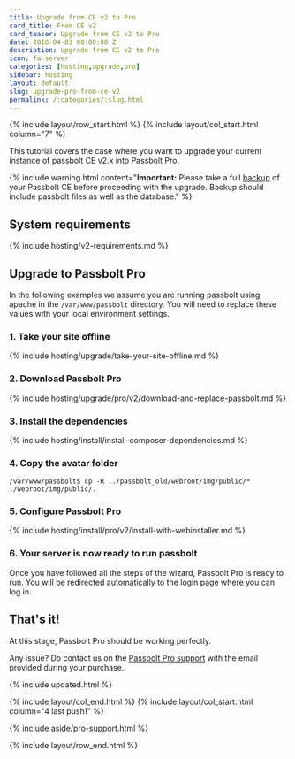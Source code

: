 ```yaml
---
title: Upgrade from CE v2 to Pro
card_title: From CE v2
card_teaser: Upgrade from CE v2 to Pro
date: 2018-04-03 00:00:00 Z
description: Upgrade from CE v2 to Pro
icon: fa-server
categories: [hosting,upgrade,pro]
sidebar: hosting
layout: default
slug: upgrade-pro-from-ce-v2
permalink: /:categories/:slug.html
---
```


{% include layout/row_start.html %}
{% include layout/col_start.html column="7" %}

This tutorial covers the case where you want to upgrade your current instance of passbolt CE v2.x into Passbolt Pro.

{% include warning.html
    content="**Important:** Please take a full [backup](/hosting/backup) of your Passbolt CE before proceeding with the upgrade. Backup should include passbolt files as well as the database."
%}

## System requirements
{% include hosting/v2-requirements.md %}

## Upgrade to Passbolt Pro
In the following examples we assume you are running passbolt using apache in the `/var/www/passbolt`
directory. You will need to replace these values with your local environment settings.

### 1. Take your site offline
{% include hosting/upgrade/take-your-site-offline.md %}

### 2. Download Passbolt Pro
{% include hosting/upgrade/pro/v2/download-and-replace-passbolt.md %}

### 3. Install the dependencies
{% include hosting/install/install-composer-dependencies.md %}

### 4. Copy the avatar folder
```shell
/var/www/passbolt$ cp -R ../passbolt_old/webroot/img/public/* ./webroot/img/public/.
```

### 5. Configure Passbolt Pro
{% include hosting/install/pro/v2/install-with-webinstaller.md %}

### 6. Your server is now ready to run passbolt

Once you have followed all the steps of the wizard, Passbolt Pro is ready to run. You will be redirected
automatically to the login page where you can log in.

## That's it!

At this stage, Passbolt Pro should be working perfectly.

Any issue? Do contact us on the [Passbolt Pro support](mailto:contact@passbolt.com) with the email provided during your purchase.

{% include updated.html %}

{% include layout/col_end.html %}
{% include layout/col_start.html column="4 last push1" %}

{% include aside/pro-support.html %}

{% include layout/row_end.html %}
